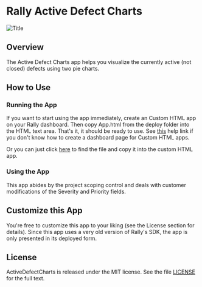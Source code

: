 Rally Active Defect Charts
======================

![Title](https://raw.github.com/RallyApps/ActiveDefectCharts/master/screenshots/title-screenshot.png)

## Overview

The Active Defect Charts app helps you visualize the currently active (not closed) defects using two pie charts. 

## How to Use

### Running the App

If you want to start using the app immediately, create an Custom HTML app on your Rally dashboard. Then copy App.html from the deploy folder into the HTML text area. That's it, it should be ready to use. See [this](http://www.rallydev.com/help/use_apps#create) help link if you don't know how to create a dashboard page for Custom HTML apps.

Or you can just click [here](https://raw.github.com/RallyApps/ActiveDefectCharts/master/deploy/App.html) to find the file and copy it into the custom HTML app.

### Using the App

This app abides by the project scoping control and deals with customer modifications of the Severity and Priority fields.

## Customize this App

You're free to customize this app to your liking (see the License section for details). Since this app uses a very old version of Rally's SDK, the app is only presented in its deployed form.

## License

ActiveDefectCharts is released under the MIT license.  See the file [LICENSE](https://raw.github.com/RallyApps/ActiveDefectCharts/master/LICENSE) for the full text.
